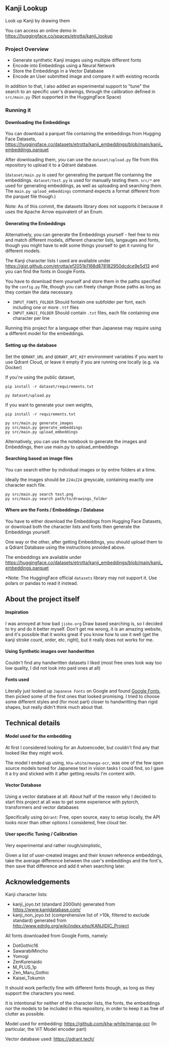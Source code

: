 ## Kanji Lookup

Look up Kanji by drawing them

You can access an online demo in https://huggingface.co/spaces/etrotta/kanji_lookup

### Project Overview
- Generate synthetic Kanji images using multiple different fonts
- Encode into Embeddings using a Neural Network
- Store the Embeddings in a Vector Database
- Encode an User submitted image and compare it with existing records

In addition to that, I also added an experimental support to "tune" the search to an specific user's drawings, through the calibration defined in `src/main.py` (Not supported in the HuggingFace Space)

### Running it

#### Downloading the Embeddings

You can download a parquet file containing the embeddings from Hugging Face Datasets, https://huggingface.co/datasets/etrotta/kanji_embeddings/blob/main/kanji_embeddings.parquet 


After downloading them, you can use the `dataset/upload.py` file from this repository to upload it to a Qdrant database.


(`dataset/main.py` is used for generating the parquet file containing the embeddings. `dataset/test.py` is used for manually testing them. `src/*` are used for generating embeddings, as well as uploading and searching them. The `main.py upload_embeddings` command expects a format different from the parquet file though.)


Note: As of this commit, the datasets library does not supports it because it uses the Apache Arrow equivalent of an Enum.

#### Generating the Embeddings

Alternatively, you can generate the Embeddings yourself - feel free to mix and match different models, different character lists, langauges and 
fonts, though you might have to edit some things yourself to get it running for different models.


The Kanji character lists I used are available under https://gist.github.com/etrotta/ef2051b1168d878182950dcdce9e5d13 and you can find the fonts in Google Fonts.


You have to download them yourself and store them in the paths specified by the `config.py` file, though you can freely change those paths as long as they contain the data necessary.
- `INPUT_FONTS_FOLDER` Should fontain one subfolder per font, each including one or more `.ttf` files
- `INPUT_KANJI_FOLDER` Should contain `.txt` files, each file containing one character per line

Running this project for a language other than Japanese may require using a different model for the embeddings.

#### Setting up the database

Set the `QDRANT_URL` and `QDRANT_API_KEY` environment variables if you want to use Qdrant Cloud, or leave it empty if you are running one locally (e.g. via Docker)

If you're using the public dataset,
```
pip install -r dataset/requirements.txt

py dataset/upload.py
```

If you want to generate your own weights,
```
pip install -r requirements.txt

py src/main.py generate_images
py src/main.py generate_embeddings
py src/main.py upload_embeddings
```
Alternatively, you can use the notebook to generate the images and Embeddings, then use main.py to upload_embeddings

#### Searching based on image files

You can search either by individual images or by entire folders at a time.

Ideally the images should be `224x224` greyscale, containing exactly one character each file.

```
py src/main.py search test.png
py src/main.py search path/to/drawings_folder
```

#### Where are the Fonts / Embeddings / Database
You have to either download the Embeddings from Hugging Face Datasets, or download both the character lists and fonts then generate the Embeddings yourself.

One way or the other, after getting Embeddings, you should upload them to a Qdrant Database using the instructions provided above.

The embeddings are available under https://huggingface.co/datasets/etrotta/kanji_embeddings/blob/main/kanji_embeddings.parquet


*Note: The HuggingFace official `datasets` library may not support it. Use polars or pandas to read it instead.

## About the project itself

#### Inspiration
I was annoyed at how bad `jisho.org` Draw based searching is, so I decided to try and do it better myself.
Don't get me wrong, it is an amazing website, and it's possible that it works great if you know how to use it well (get the kanji stroke count, order, etc. right), but it really does not works for me.

#### Using Synthetic images over handwritten
Couldn't find any handwritten datasets I liked
(most free ones look way too low quality, I did not look into paid ones at all)

#### Fonts used
Literally just looked up `Japanese Fonts` on Google and found [Google Fonts](https://fonts.google.com/), then picked some of the first ones that looked promising.
I tried to choose some different styles and (for most part) closer to handwritting than rigid shapes, but really didn't think much about that.

## Technical details

#### Model used for the embedding
At first I considered looking for an Autoencoder, but couldn't find any that looked like they might work.

The model I ended up using, ``kha-white/manga-ocr``, was one of the few open source models tuned for Japanese text in vision tasks I could find, so I gave it a try and sticked with it after getting results I'm content with.


#### Vector Database
Using a vector database at all: About half of the reason why I decided to start this project at all was to get some experience with pytorch, transformers and vector databases

Specifically using `Qdrant`: Free, open source, easy to setup locally, the API looks nicer than other options I considered, free cloud tier.

#### User specific Tuning / Calibration
Very experimental and rather rough/simplistic,

Given a list of user-created images and their known reference embeddings, take the average difference between the user's embeddings and the font's, then save that difference and add it when searching later.

## Acknowledgements
Kanji character lists:
- kanji_joyo.txt (standard 2000ish) generated from https://www.kanjidatabase.com/
- kanji_non_joyo.txt (comprehensive list of >10k, filtered to exclude standard) generated from http://www.edrdg.org/wiki/index.php/KANJIDIC_Project

All fonts downloaded from Google Fonts, namely:
- DotGothic16
- SawarabiMincho
- Yomogi
- ZenKurenaido
- M_PLUS_1p
- Zen_Maru_Gothic
- Kaisei_Tokumin

It should work perfectly fine with different fonts though, as long as they support the characters you need.

It is intentional for neither of the character lists, the fonts, the embeddings nor the models to be included in this repository, in order to keep it as free of clutter as possible.

Model used for embedding: https://github.com/kha-white/manga-ocr
(In particular, the ViT Model encoder part)

Vector database used: https://qdrant.tech/
